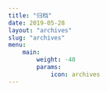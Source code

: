 ```yaml
---
title: "归档"
date: 2019-05-28
layout: "archives"
slug: "archives"
menu:
    main:
        weight: -40
        params: 
            icon: archives
---
```

